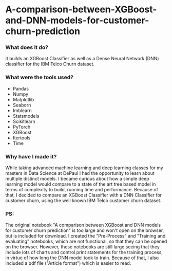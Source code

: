 # A-comparison-between-XGBoost-and-DNN-models-for-customer-churn-prediction

### What does it do?

It builds an XGBoost Classifier as well as a Dense Neural Network (DNN) classifier for the IBM Telco Churn dataset.

### What were the tools used?

- Pandas
- Numpy
- Matplotlib
- Seaborn
- Imblearn
- Statsmodels
- Scikitlearn
- PyTorch
- XGBoost
- Itertools
- Time

### Why have I made it?

While taking advanced machine learning and deep learning classes for my masters in Data Science at DePaul I had the opportunity to learn about multiple distinct models. I became curious about how a simple deep learning model would compare to a state of the art tree based model in terms of complexity to build, running time and performance. Because of that, I decided to compare an XGBoost Classifier with a DNN Classifier for customer churn, using the well known IBM Telco customer churn dataset.

### PS:

The original notebook "A comparison between XGBoost and DNN models for customer churn prediction" is too large and won't open on the browser, but is included for download. I created the "Pre-Process" and "Training and evaluating" notebooks, which are not functional, so that they can be opened on the browser. However, these notebooks are still large seeing that they include lots of charts and control print statements for the training process, in virtue of how long the DNN model took to train. Because of that, I also included a pdf file ("Article format") which is easier to read.
